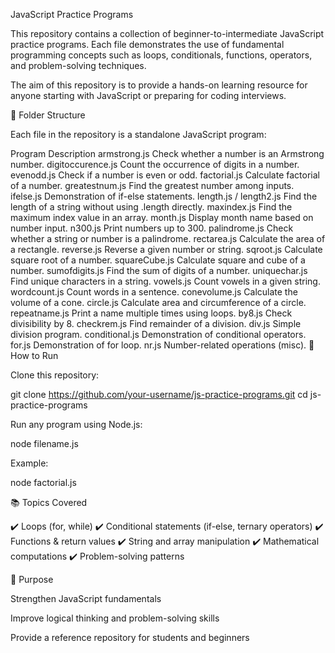 JavaScript Practice Programs

This repository contains a collection of beginner-to-intermediate JavaScript practice programs. Each file demonstrates the use of fundamental programming concepts such as loops, conditionals, functions, operators, and problem-solving techniques.

The aim of this repository is to provide a hands-on learning resource for anyone starting with JavaScript or preparing for coding interviews.

📂 Folder Structure

Each file in the repository is a standalone JavaScript program:

Program	Description
armstrong.js	Check whether a number is an Armstrong number.
digitoccurence.js	Count the occurrence of digits in a number.
evenodd.js	Check if a number is even or odd.
factorial.js	Calculate factorial of a number.
greatestnum.js	Find the greatest number among inputs.
ifelse.js	Demonstration of if-else statements.
length.js / length2.js	Find the length of a string without using .length directly.
maxindex.js	Find the maximum index value in an array.
month.js	Display month name based on number input.
n300.js	Print numbers up to 300.
palindrome.js	Check whether a string or number is a palindrome.
rectarea.js	Calculate the area of a rectangle.
reverse.js	Reverse a given number or string.
sqroot.js	Calculate square root of a number.
squareCube.js	Calculate square and cube of a number.
sumofdigits.js	Find the sum of digits of a number.
uniquechar.js	Find unique characters in a string.
vowels.js	Count vowels in a given string.
wordcount.js	Count words in a sentence.
conevolume.js	Calculate the volume of a cone.
circle.js	Calculate area and circumference of a circle.
repeatname.js	Print a name multiple times using loops.
by8.js	Check divisibility by 8.
checkrem.js	Find remainder of a division.
div.js	Simple division program.
conditional.js	Demonstration of conditional operators.
for.js	Demonstration of for loop.
nr.js	Number-related operations (misc).
🚀 How to Run

Clone this repository:

git clone https://github.com/your-username/js-practice-programs.git
cd js-practice-programs


Run any program using Node.js:

node filename.js


Example:

node factorial.js

📚 Topics Covered

✔️ Loops (for, while)
✔️ Conditional statements (if-else, ternary operators)
✔️ Functions & return values
✔️ String and array manipulation
✔️ Mathematical computations
✔️ Problem-solving patterns

🎯 Purpose

Strengthen JavaScript fundamentals

Improve logical thinking and problem-solving skills

Provide a reference repository for students and beginners
